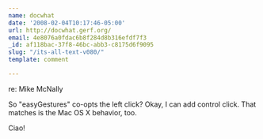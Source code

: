 ```yaml
---
name: docwhat
date: '2008-02-04T10:17:46-05:00'
url: http://docwhat.gerf.org/
email: 4e8076a0fdac6b8f284d8b316efdf7f3
_id: af118bac-37f8-46bc-abb3-c8175d6f9095
slug: "/its-all-text-v080/"
template: comment

---
```


re: Mike McNally

So "easyGestures" co-opts the left click?  Okay, I can add control click.  That matches is the Mac OS X behavior, too.

Ciao!
